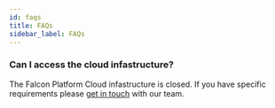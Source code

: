 ```yaml
---
id: faqs
title: FAQs
sidebar_label: FAQs
---
```


### Can I access the cloud infastructure?

The Falcon Platform Cloud infastructure is closed. If you have specific requirements please [get in touch](contact) with our team.
